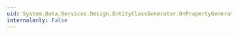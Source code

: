 ```yaml
---
uid: System.Data.Services.Design.EntityClassGenerator.OnPropertyGenerated
internalonly: False
---
```

